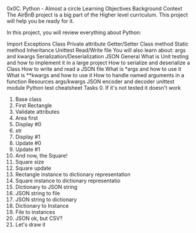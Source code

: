 0x0C. Python - Almost a circle
Learning Objectives
Background Context
The AirBnB project is a big part of the Higher level curriculum. This project will help you be ready for it.

In this project, you will review everything about Python:

Import
Exceptions
Class
Private attribute
Getter/Setter
Class method
Static method
Inheritance
Unittest
Read/Write file You will also learn about:
args and kwargs
Serialization/Deserialization
JSON
General
What is Unit testing and how to implement it in a large project
How to serialize and deserialize a Class
How to write and read a JSON file
What is *args and how to use it
What is **kwargs and how to use it
How to handle named arguments in a function
Resources
args/kwargs
JSON encoder and decoder
unittest module
Python test cheatsheet
Tasks
 0. If it's not tested it doesn't work
 1. Base class
 2. First Rectangle
 3. Validate attributes
 4. Area first
 5. Display #0
 6. str
 7. Display #1
 8. Update #0
 9. Update #1
 10. And now, the Square!
 11. Square size
 12. Square update
 13. Rectangle instance to dictionary representation
 14. Square instance to dictionary representatio
 15. Dictionary to JSON string
 16. JSON string to file
 17. JSON string to dictionary
 18. Dictionary to Instance
 19. File to instances
 20. JSON ok, but CSV?
 21. Let's draw it
